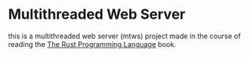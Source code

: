 # Multithreaded Web Server

this is a multithreaded web server (mtws) project made in the course of reading the
[The Rust Programming Language](https://doc.rust-lang.org/book/ch20-00-final-project-a-web-server.html)
book.

